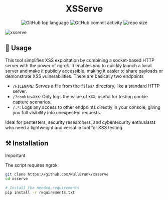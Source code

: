 <div align="center">

# XSServe

![GitHub top language](https://img.shields.io/github/languages/top/NullBrunk/XSServe?style=for-the-badge)
![GitHub commit activity](https://img.shields.io/github/commit-activity/m/NullBrunk/XSServe?style=for-the-badge)
![repo size](https://img.shields.io/github/repo-size/NullBrunk/XSServe?style=for-the-badge)
</div>

![xsserve](https://github.com/user-attachments/assets/ba788344-952d-430f-8ace-fbc4d4de5369)


## 🚀 Usage

This tool simplifies XSS exploitation by combining a socket-based HTTP server with the power of ngrok. 
It enables you to quickly launch a local server and make it publicly accessible, making it easier to share payloads or demonstrate XSS vulnerabilities. 
There are basically two endpoints

- `/FILENAME`: Serves a file from the `files/` directory, like a standard HTTP server.
- `/?cookie=XXX`: Only logs the value of `XXX`, useful for testing cookie capture scenarios.
- `/.*`: Logs any access to other endpoints directly in your console, giving you full visibility into unexpected requests.

Ideal for pentesters, security researchers, and cybersecurity enthusiasts who need a lightweight and versatile tool for XSS testing.


## ⚒️ Installation
>[!IMPORTANT]
> The script requires ngrok

```bash
git clone https://github.com/NullBrunk/xsserve
cd xsserve

# Install the needed requirements
pip install -r requirements.txt
```
